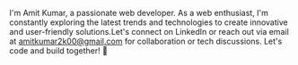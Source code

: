 I'm Amit Kumar, a passionate web developer. As a web enthusiast, I'm constantly exploring the latest trends and technologies to create innovative and user-friendly solutions.Let's connect on LinkedIn or reach out via email at amitkumar2k00@gmail.com for collaboration or tech discussions. Let's code and build together! 🚀
